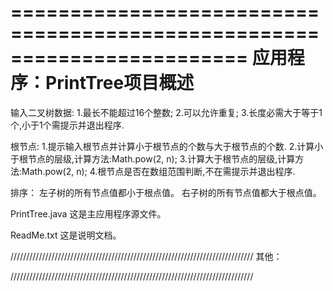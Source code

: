========================================================================
    应用程序：PrintTree项目概述
========================================================================

输入二叉树数据:
1.最长不能超过16个整数;
2.可以允许重复;
3.长度必需大于等于1个,小于1个需提示并退出程序.

根节点:
1.提示输入根节点并计算小于根节点的个数与大于根节点的个数.
2.计算小于根节点的层级,计算方法:Math.pow(2, n);
3.计算大于根节点的层级,计算方法:Math.pow(2, n);
4.根节点是否在数组范围判断,不在需提示并退出程序.

排序：
左子树的所有节点值都小于根点值。
右子树的所有节点值都大于根点值。

PrintTree.java
    这是主应用程序源文件。

ReadMe.txt
    这是说明文档。

/////////////////////////////////////////////////////////////////////////////
其他：

/////////////////////////////////////////////////////////////////////////////

